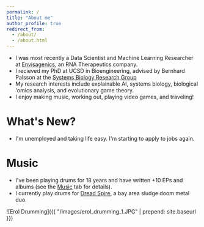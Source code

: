 ```yaml
---
permalink: /
title: "About me"
author_profile: true
redirect_from: 
  - /about/
  - /about.html
---
```


* I was most recently a Data Scientist and Machine Learning Researcher at [Envisagenics](https://www.envisagenics.com/), an RNA Therapeutics company.
* I recieved my PhD at UCSD in Bioengineering, advised by Bernhard Palsson at the [Systems Biology Research Group](https://systemsbiology.ucsd.edu/)
* My research interests include explainable AI, systems biology, biological 'omics analysis, and evolutionary game theory.
* I enjoy making music, working out, playing video games, and traveling!

What's New?
======
* I'm unemployed and taking life easy. I'm starting to apply to jobs again.


Music
======
* I've been playing drums for 18 years and have written +10 EPs and albums (see the [Music](https://erolkavvas.github.io/music/) tab for details).
* I currently play drums for [Dread Spire](https://open.spotify.com/artist/19sbutOT1IUBohowndpZTD?si=OYULTN-3SqqovcELIEjdug), a bay area sludge doom metal duo.

![Erol Drumming]({{ "/images/erol_drumming_1.JPG" | prepend: site.baseurl }})